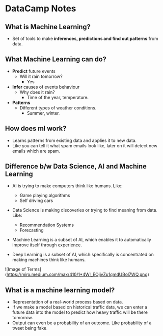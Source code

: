 # DataCamp Notes
## What is **Machine Learning?**
* Set of tools to make **inferences,  predictions and find out patterns** from data.
## What Machine Learning **can do?**
* **Predict** future events
  * Will it rain tomorrow?
    * Yes
* **Infer** causes of events behaviour
    * Why does it rain?
        * Time of the year, temperature.
* **Patterns**
    * Different types of weather conditions.
        * Summer, winter.
## How does ml work?
* Learns patterns from existing data and applies it to new data.
* Like you can tell it what spam emails look like, later on it will detect new emails which are spam.
## Difference b/w **Data Science, AI and Machine Learning**
* AI is trying to make computers think like humans. Like:
    * Game playing algorithms
    * Self driving cars

* Data Science is making discoveries or trying to find meaning from data. Like:
    * Recommendation Systems
    * Forecasting

* Machine Learning is a subset of AI, which enables it to automatically improve itself through experience. 

* Deep Learning is a subset of AI, which specifically is concentrated on making machines think like humans.

![Image of Terms]
(https://miro.medium.com/max/410/1*4Wl_EOjivZu1qmdUBol7WQ.png)

## What is a **machine learning model?**
* Representation of a real-world process based on data.
* If we make a model based on historical traffic data, we can enter a future data into the model to predict how heavy traffic will be there tomorrow.
* Output can even be a probability of an outcome. Like probability of a tweet being fake.
